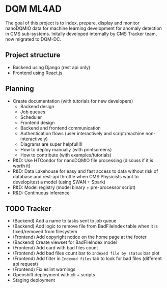 # DQM ML4AD

The goal of this project is to index, prepare, display and monitor nanoDQMIO data for machine learning development for anomaly detection in CMS sub-systems. Initally developed internally by CMS Tracker team, now migrated to DQM-DC.

## Project structure

* Backend using Django (rest api only)
* Frontend using React.js

## Planning

* Create documentation (with tutorials for new developers)
    * Backend design
    * Job queues
    * Scheduler
    * Frontend design
    * Backend and frontend communication
    * Authentication flows (user interactively and script/machine non-interactively)
    * Diagrams are super helpful!!!!
    * How to deploy manually (with printscreens)
    * How to contribute (with examples/tutorials)
* R&D: Use HTCondor for nanoDQMIO file processing (discuss if it is worth it)
* R&D: Data Lakehouse for easy and fast access to data without risk of database and rest-api throttle when CMS Physicists want to develop/test a model (using SWAN + Spark)
* R&D: Model registry (model binary + pre-processor script)
* R&D: Continuous inference


## TODO Tracker

* (Backend) Add a name to tasks sent to job queue
* (Backend) Add logic to remove file from BadFileIndex table when it is fixed/removed from filesystem
* (Frontend) Add copyright notice on the home page at the footer
* (Backend) Create viewset for BadFileIndex model
* (Frontend) Add card with bad files count
* (Frontend) Add bad files count bar to `Indexed file by status` bar plot
* (Frontend) Add filter in `Indexed files` tab to look for bad files (different api request)
* (Frontend) Fix eslint warnings
* Openshift deployment with cli + scripts
* Staging deployment
